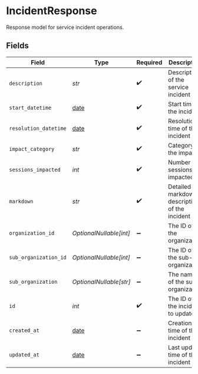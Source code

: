 # IncidentResponse

Response model for service incident operations.


## Fields

| Field                                                                | Type                                                                 | Required                                                             | Description                                                          | Example                                                              |
| -------------------------------------------------------------------- | -------------------------------------------------------------------- | -------------------------------------------------------------------- | -------------------------------------------------------------------- | -------------------------------------------------------------------- |
| `description`                                                        | *str*                                                                | :heavy_check_mark:                                                   | Description of the service incident                                  | Service outage in region X                                           |
| `start_datetime`                                                     | [date](https://docs.python.org/3/library/datetime.html#date-objects) | :heavy_check_mark:                                                   | Start time of the incident                                           | 2023-10-01T08:00:00Z                                                 |
| `resolution_datetime`                                                | [date](https://docs.python.org/3/library/datetime.html#date-objects) | :heavy_check_mark:                                                   | Resolution time of the incident                                      | 2023-10-01T12:00:00Z                                                 |
| `impact_category`                                                    | *str*                                                                | :heavy_check_mark:                                                   | Category of the impact                                               | High                                                                 |
| `sessions_impacted`                                                  | *int*                                                                | :heavy_check_mark:                                                   | Number of sessions impacted                                          | 1500                                                                 |
| `markdown`                                                           | *str*                                                                | :heavy_check_mark:                                                   | Detailed markdown description of the incident                        | **Incident Details**                                                 |
| `organization_id`                                                    | *OptionalNullable[int]*                                              | :heavy_minus_sign:                                                   | The ID of the organization                                           | 123                                                                  |
| `sub_organization_id`                                                | *OptionalNullable[int]*                                              | :heavy_minus_sign:                                                   | The ID of the sub-organization                                       | 456                                                                  |
| `sub_organization`                                                   | *OptionalNullable[str]*                                              | :heavy_minus_sign:                                                   | The name of the sub-organization                                     | SubOrg A                                                             |
| `id`                                                                 | *int*                                                                | :heavy_check_mark:                                                   | The ID of the incident to update                                     | 1                                                                    |
| `created_at`                                                         | [date](https://docs.python.org/3/library/datetime.html#date-objects) | :heavy_minus_sign:                                                   | Creation time of the incident                                        | 2023-10-01T08:00:00Z                                                 |
| `updated_at`                                                         | [date](https://docs.python.org/3/library/datetime.html#date-objects) | :heavy_minus_sign:                                                   | Last update time of the incident                                     | 2023-10-01T08:00:00Z                                                 |